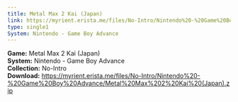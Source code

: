```yaml
---
title: Metal Max 2 Kai (Japan)
link: https://myrient.erista.me/files/No-Intro/Nintendo%20-%20Game%20Boy%20Advance/Metal%20Max%202%20Kai%20(Japan).zip
type: single1
System: Nintendo - Game Boy Advance
---
```

<b>Game:</b> Metal Max 2 Kai (Japan)<br>
<b>System:</b> Nintendo - Game Boy Advance<br>
<b>Collection:</b> No-Intro<br>
<b>Download:</b> https://myrient.erista.me/files/No-Intro/Nintendo%20-%20Game%20Boy%20Advance/Metal%20Max%202%20Kai%20(Japan).zip